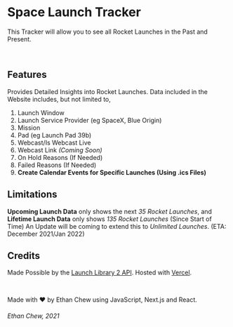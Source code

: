 # Space Launch Tracker
This Tracker will allow you to see all Rocket Launches in the Past and Present. 

<br />

## Features
Provides Detailed Insights into Rocket Launches.
Data included in the Website includes, but not limited to,
1. Launch Window
2. Launch Service Provider (eg SpaceX, Blue Origin)
3. Mission
4. Pad (eg Launch Pad 39b)
5. Webcast/Is Webcast Live
6. Webcast Link _(Coming Soon)_
7. On Hold Reasons (If Needed)
8. Failed Reasons (If Needed)
9. **Create Calendar Events for Specific Launches (Using .ics Files)**

## Limitations
**Upcoming Launch Data** only shows the next _35 Rocket Launches_, and **Lifetime Launch Data** only shows _135 Rocket Launches_ (Since Start of Time)
An Update will be coming to extend this to _Unlimited Launches_. (ETA: December 2021/Jan 2022)

## Credits
Made Possible by the [Launch Library 2 API](https://thespacedevs.com/llapi). Hosted with [Vercel](https://vercel.com).

<br />

Made with ❤️ by Ethan Chew using JavaScript, Next.js and React.

###### Ethan Chew, 2021
